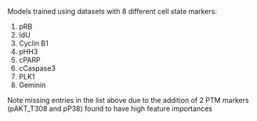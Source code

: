 Models trained using datasets with 8 different cell state markers:
1.  pRB
2.  IdU
3.  Cyclin B1
4.  pHH3
5.  cPARP
8.  cCaspase3
9.  PLK1
10. Geminin

Note missing entries in the list above due to the addition of 2 PTM markers (pAKT_T308 and pP38) found to have high feature importances